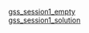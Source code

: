 <a href="https://docs.google.com/spreadsheets/d/12TyauV4-mX1ZklYj1K3IeqXMjuBKkFozS2PHIGteOww/edit?usp=sharing">gss_session1_empty</a>
<br>
<a href="">gss_session1_solution</a>
